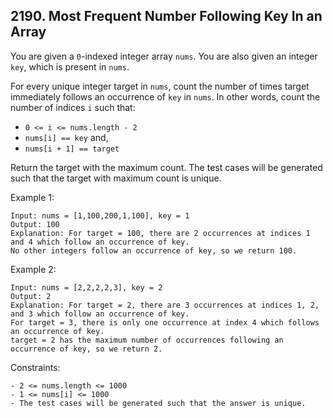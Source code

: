 ## 2190. Most Frequent Number Following Key In an Array

You are given a `0`-indexed integer array `nums`. You are also given an integer `key`, which is present in `nums`.

For every unique integer target in `nums`, count the number of times target immediately follows an occurrence of `key` in `nums`. In other words, count the number of indices `i` such that:

- `0 <= i <= nums.length - 2`
- `nums[i] == key` and,
- `nums[i + 1] == target`

Return the target with the maximum count. The test cases will be generated such that the target with maximum count is unique.

Example 1:

```
Input: nums = [1,100,200,1,100], key = 1
Output: 100
Explanation: For target = 100, there are 2 occurrences at indices 1 and 4 which follow an occurrence of key.
No other integers follow an occurrence of key, so we return 100.
```

Example 2:

```
Input: nums = [2,2,2,2,3], key = 2
Output: 2
Explanation: For target = 2, there are 3 occurrences at indices 1, 2, and 3 which follow an occurrence of key.
For target = 3, there is only one occurrence at index 4 which follows an occurrence of key.
target = 2 has the maximum number of occurrences following an occurrence of key, so we return 2.
```

Constraints:

```
- 2 <= nums.length <= 1000
- 1 <= nums[i] <= 1000
- The test cases will be generated such that the answer is unique.
```
